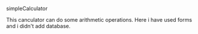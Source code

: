 simpleCalculator

This canculator can do some arithmetic operations.
Here i have used forms and i didn't add database.
